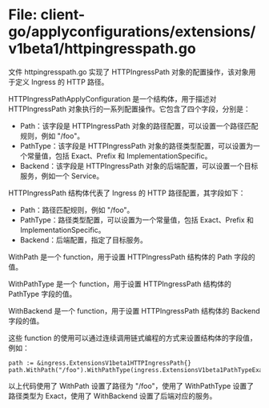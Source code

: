 # File: client-go/applyconfigurations/extensions/v1beta1/httpingresspath.go

文件 httpingresspath.go 实现了 HTTPIngressPath 对象的配置操作，该对象用于定义 Ingress 的 HTTP 路径。

HTTPIngressPathApplyConfiguration 是一个结构体，用于描述对 HTTPIngressPath 对象执行的一系列配置操作。它包含了四个字段，分别是：

- Path：该字段是 HTTPIngressPath 对象的路径配置，可以设置一个路径匹配规则，例如 "/foo"。
- PathType：该字段是 HTTPIngressPath 对象的路径类型配置，可以设置为一个常量值，包括 Exact、Prefix 和 ImplementationSpecific。
- Backend：该字段是 HTTPIngressPath 对象的后端配置，可以设置一个目标服务，例如一个 Service。

HTTPIngressPath 结构体代表了 Ingress 的 HTTP 路径配置，其字段如下：

- Path：路径匹配规则，例如 "/foo"。
- PathType：路径类型配置，可以设置为一个常量值，包括 Exact、Prefix 和 ImplementationSpecific。
- Backend：后端配置，指定了目标服务。

WithPath 是一个 function，用于设置 HTTPIngressPath 结构体的 Path 字段的值。

WithPathType 是一个 function，用于设置 HTTPIngressPath 结构体的 PathType 字段的值。

WithBackend 是一个 function，用于设置 HTTPIngressPath 结构体的 Backend 字段的值。

这些 function 的使用可以通过连续调用链式编程的方式来设置结构体的字段值，例如：
```
path := &ingress.ExtensionsV1beta1HTTPIngressPath{}
path.WithPath("/foo").WithPathType(ingress.ExtensionsV1beta1PathTypeExact).WithBackend(service)
```
以上代码使用了 WithPath 设置了路径为 "/foo"，使用了 WithPathType 设置了路径类型为 Exact，使用了 WithBackend 设置了后端对应的服务。

